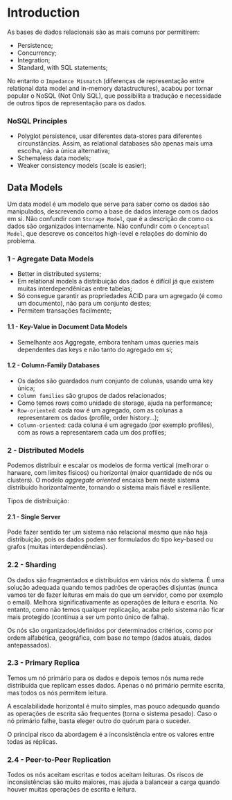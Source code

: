 # Introduction

As bases de dados relacionais são as mais comuns por permitirem:

- Persistence;
- Concurrency;
- Integration;
- Standard, with SQL statements;

No entanto o `Impedance Mismatch` (diferenças de representação entre relational data model and in-memory datastructures), acabou por tornar popular o NoSQL (Not Only SQL), que possibilita a tradução e necessidade de outros tipos de representação para os dados. 

### NoSQL Principles

- Polyglot persistence, usar diferentes data-stores para diferentes circunstâncias. Assim, as relational databases são apenas mais uma escolha, não a única alternativa;
- Schemaless data models;
- Weaker consistency models (scale is easier);

## Data Models

Um data model é um modelo que serve para saber como os dados são manipulados, descrevendo como a base de dados interage com os dados em si. Não confundir com `Storage Model`, que é a descrição de como os dados são organizados internamente. Não confundir com o `Conceptual Model`, que descreve os conceitos high-level e relações do domínio do problema.

### 1 - Agregate Data Models

- Better in distributed systems;
- Em relational models a distribuição dos dados é difícil já que existem muitas interdependênicas entre tabelas;
- Só consegue garantir as propriedades ACID para um agregado (é como um documento), não para um conjunto destes;
- Permitem transações facilmente;

#### 1.1 - Key-Value in Document Data Models

- Semelhante aos Aggregate, embora tenham umas queries mais dependentes das keys e não tanto do agregado em si;

#### 1.2 - Column-Family Databases

- Os dados são guardados num conjunto de colunas, usando uma key única;
- `Column families` são grupos de dados relacionados;
- Como temos rows como unidade de storage, ajuda na performance;
- `Row-oriented`: cada row é um agregado, com as colunas a representarem os dados (profile, order history...);
- `Column-oriented`: cada coluna é um agregado (por exemplo profiles), com as rows a representarem cada um dos profiles;

### 2 - Distributed Models

Podemos distribuir e escalar os modelos de forma vertical (melhorar o harware, com limites físicos) ou horizontal (maior quantidade de nós ou clusters). O modelo *aggregate oriented* encaixa bem neste sistema distribuído horizontalmente, tornando o sistema mais fiável e resiliente.

Tipos de distribuição:

#### 2.1 - Single Server

Pode fazer sentido ter um sistema não relacional mesmo que não haja distribuição, pois os dados podem ser formulados do tipo key-based ou grafos (muitas interdependências).

### 2.2 - Sharding

Os dados são fragmentados e distribuídos em vários nós do sistema. É uma solução adequada quando temos padrões de operações disjuntas (nunca vamos ter de fazer leituras em mais do que um servidor, como por exemplo o email). Melhora significativamente as operações de leitura e escrita. No entanto, como não temos qualquer replicação, acaba pelo sistema não ficar mais protegido (continua a ser um ponto único de falha).

Os nós são organizados/definidos por determinados critérios, como por ordem alfabética, geográfica, com base no tempo (dados atuais, dados antepassados).

### 2.3 - Primary Replica

Temos um nó primário para os dados e depois temos nós numa rede distribuída que replicam esses dados. Apenas o nó primário permite escrita, mas todos os nós permitem leitura.

A escalabilidade horizontal é muito simples, mas pouco adequado quando as operações de escrita são frequentes (torna o sistema pesado). Caso o nó primário falhe, basta eleger outro do quórum para o suceder.

O principal risco da abordagem é a inconsistência entre os valores entre todas as réplicas.

### 2.4 - Peer-to-Peer Replication

Todos os nós aceitam escritas e todos aceitam leituras. Os riscos de inconsistências são muito maiores, mas ajuda a balancear a carga quando houver muitas operações de escrita e leitura.

